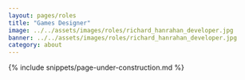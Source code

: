 ```yaml
---
layout: pages/roles
title: "Games Designer"
image: ../../assets/images/roles/richard_hanrahan_developer.jpg
banner: ../../assets/images/roles/richard_hanrahan_developer.jpg
category: about
---
```


{% include snippets/page-under-construction.md %}
